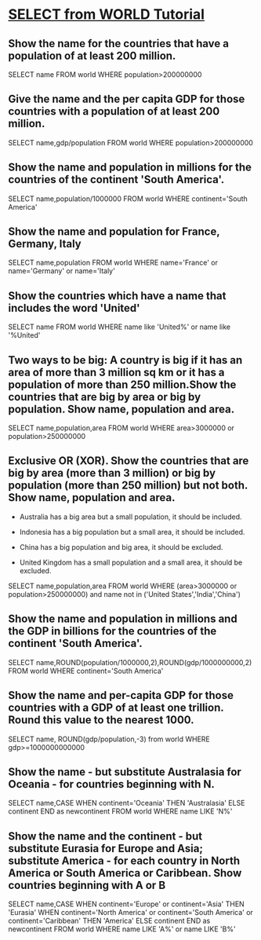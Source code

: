 # [SELECT from WORLD Tutorial](https://sqlzoo.net/wiki/SELECT_from_WORLD_Tutorial/zh)

## Show the name for the countries that have a population of at least 200 million.

SELECT name FROM world 
WHERE population>200000000

## Give the name and the per capita GDP for those countries with a population of at least 200 million.

SELECT name,gdp/population FROM world
WHERE population>200000000

## Show the name and population in millions for the countries of the continent 'South America'. 

SELECT name,population/1000000 FROM world
WHERE continent='South America'

## Show the name and population for France, Germany, Italy

SELECT name,population FROM world
WHERE name='France' or name='Germany' or name='Italy'

## Show the countries which have a name that includes the word 'United'

SELECT name FROM world
WHERE name like 'United%' or name like '%United'

## Two ways to be big: A country is big if it has an area of more than 3 million sq km or it has a population of more than 250 million.Show the countries that are big by area or big by population. Show name, population and area.

SELECT name,population,area FROM world
WHERE area>3000000 or population>250000000

## Exclusive OR (XOR). Show the countries that are big by area (more than 3 million) or big by population (more than 250 million) but not both. Show name, population and area.

* Australia has a big area but a small population, it should be included.

* Indonesia has a big population but a small area, it should be included.

* China has a big population and big area, it should be excluded.

* United Kingdom has a small population and a small area, it should be excluded.

SELECT name,population,area FROM world
WHERE (area>3000000 or population>250000000) and name not in ('United States','India','China')

## Show the name and population in millions and the GDP in billions for the countries of the continent 'South America'. 

SELECT name,ROUND(population/1000000,2),ROUND(gdp/1000000000,2) FROM world
WHERE continent='South America'

## Show the name and per-capita GDP for those countries with a GDP of at least one trillion. Round this value to the nearest 1000.

SELECT name, ROUND(gdp/population,-3) from world
WHERE gdp>=1000000000000

## Show the name - but substitute Australasia for Oceania - for countries beginning with N.

SELECT name,CASE WHEN continent='Oceania' THEN 'Australasia'
     ELSE continent END as newcontinent
FROM world
WHERE name LIKE 'N%'

## Show the name and the continent - but substitute Eurasia for Europe and Asia; substitute America - for each country in North America or South America or Caribbean. Show countries beginning with A or B

SELECT name,CASE WHEN continent='Europe' or continent='Asia' THEN 'Eurasia'
WHEN continent='North America' or continent='South America' or continent='Caribbean' THEN 'America'
     ELSE continent END as newcontinent
FROM world
WHERE name LIKE 'A%' or name LIKE 'B%'
